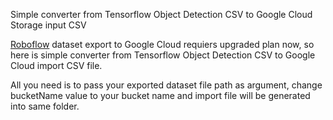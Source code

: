 Simple converter from Tensorflow Object Detection CSV to Google Cloud Storage input CSV

[Roboflow](https://app.roboflow.com/) dataset export to Google Cloud requiers upgraded plan now, so here is simple converter from Tensorflow Object Detection CSV to Google Cloud import CSV file. 

All you need is to pass your exported dataset file path as argument, change bucketName value to your bucket name and import file will be generated into same folder.
